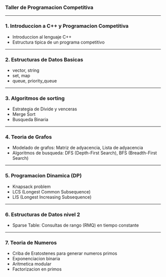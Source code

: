 ### Taller de Programacion Competitiva

---

### 1. Introduccion a C++ y Programacion Competitiva
- Introduccion al lenguaje C++
- Estructura tipica de un programa competitivo

---

### 2. Estructuras de Datos Basicas
- vector, string
- set, map
- queue, priority_queue

---

### 3. Algoritmos de sorting
- Estrategia de Divide y venceras
- Merge Sort
- Busqueda Binaria

---

### 4. Teoria de Grafos
- Modelado de grafos: Matriz de adyacencia, Lista de adyacencia
- Algoritmos de busqueda: DFS (Depth-First Search), BFS (Breadth-First Search)

---

### 5. Programacion Dinamica (DP)
- Knapsack problem
- LCS (Longest Common Subsequence)
- LIS (Longest Increasing Subsequence)

---

### 6. Estructuras de Datos nivel 2
- Sparse Table: Consultas de rango (RMQ) en tiempo constante

---

### 7. Teoria de Numeros
- Criba de Eratostenes para generar numeros primos
- Exponenciacion binaria
- Aritmetica modular
- Factorizacion en primos
